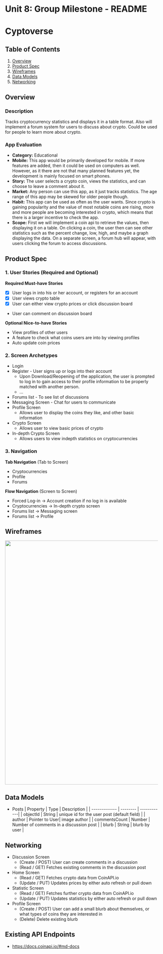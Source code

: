 Unit 8: Group Milestone - README
===

# Cyptoverse

## Table of Contents
1. [Overview](#Overview)
1. [Product Spec](#Product-Spec)
1. [Wireframes](#Wireframes)
1. [Data Models](#Data-Models)
1. [Networking](#Networking)

## Overview
### Description
Tracks cryptocurrency statistics and displays it in a table format. Also will implement a forum system for users to discuss about crypto. Could be used for people to learn more about crypto.

### App Evaluation
- **Category:** Educational
- **Mobile:** This app would be primarily developed for mobile. If more features are added, then it could be used on computers as well. However, as it there are not that many planned features yet, the development is mainly focused on smart phones.
- **Story:** The user selects a crypto coin, views the statistics, and can choose to leave a comment about it.
- **Market:** Any person can use this app, as it just tracks statistics. The age range of this app may be skewed for older people though.
- **Habit:** This app can be used as often as the user wants. Since crypto is gaining popularity and the value of most notable coins are rising, more and more people are becoming interested in crypto, which means that there is a larger incentive to check the app.
- **Scope:** First we will implement a coin api to retrieve the values, then displaying it on a table. On clicking a coin, the user then can see other statistics such as the percent change, low, high, and maybe a graph displaying the data. On a separate screen, a forum hub will appear, with users clicking the forum to access discussions.

## Product Spec
### 1. User Stories (Required and Optional)

**Required Must-have Stories**

* [X] User logs in into his or her account, or registers for an account
* [X] User views crypto table
* [X] User can either view crypto prices or click discussion board
* User can comment on discussion board

**Optional Nice-to-have Stories**

* View profiles of other users
* A feature to check what coins users are into by viewing profiles
* Auto update coin prices

### 2. Screen Archetypes

* Login 
* Register - User signs up or logs into their account
   * Upon Download/Reopening of the application, the user is prompted to log in to gain access to their profile information to be properly matched with another person. 
   * ...
* Forums list - To see list of discussions
* Messaging Screen - Chat for users to communicate
* Profile Screen 
   * Allows user to display the coins they like, and other basic information
* Crypto Screen
   * Allows user to view basic prices of crypto
* In-depth Crypto Screen
   * Allows users to view indepth statistics on cryptocurrencies

### 3. Navigation

**Tab Navigation** (Tab to Screen)

* Cryptocurrencies
* Profile
* Forums


**Flow Navigation** (Screen to Screen)
* Forced Log-in -> Account creation if no log in is available
* Cryptocurrencies -> In-depth crypto screen
* Forums list -> Messaging screen
* Forums list -> Profile

## Wireframes
<img src="https://user-images.githubusercontent.com/98859452/160974104-14871828-8fc1-4db6-ab0e-d552c59ff637.jpg" width=800><br>

## Data Models
  * Posts
     | Property      | Type     | Description |
     | ------------- | -------- | ------------|
     | objectId      | String   | unique id for the user post (default field) |
     | author        | Pointer to User| image author |
     | commentsCount | Number   | Number of comments in a discussion post |
     | blurb         | String   | blurb by user |

  
## Networking
 * Discussion Screen
    * (Create / POST) User can create comments in a discussion
    * (Read / GET) Fetches existing comments in the discussion post 
 * Home Screen
    * (Read / GET) Fetches crypto data from CoinAPI.io
    * (Update / PUT) Updates prices by either auto refresh or pull down 
 * Statistic Screen
    * (Read / GET) Fetches further crypto data from CoinAPI.io
    * (Update / PUT) Updates statistics by either auto refresh or pull down
 * Profile Screen
    * (Create / POST) User can add a small blurb about themselves, or what types of coins they are interested in
    * (Delete) Delete existing blurb

 ## Existing API Endpoints
  * https://docs.coinapi.io/#md-docs

